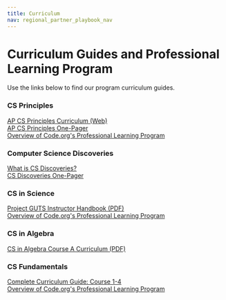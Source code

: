 ```yaml
---
title: Curriculum
nav: regional_partner_playbook_nav
---
```


# Curriculum Guides and Professional Learning Program

Use the links below to find our program curriculum guides.

### CS Principles
[AP CS Principles Curriculum (Web)](/educate/csp#lessons)<br/>
[AP CS Principles One-Pager](https://code.org/files/programs/CSP_1-pager_final.pdf)<br/>
[Overview of Code.org's Professional Learning Program](https://code.org/educate/professional-learning/cs-principles)

### Computer Science Discoveries
[What is CS Discoveries?](/educate/csd)<br/>
[CS Discoveries One-Pager](https://code.org/files/programs/CSD_1-pager_final.pdf)

### CS in Science
[Project GUTS Instructor Handbook (PDF)](https://www.dropbox.com/s/04fp8dh8ycy2e9r/GUTS_CSS_Instruc_Hbook_wCover%2BBlank_2016.pdf?dl=0)<br/>
[Overview of Code.org's Professional Learning Program](https://code.org/educate/professional-learning/cs-in-science)


### CS in Algebra
[CS in Algebra Course A Curriculum (PDF)](https://curriculum.code.org/algebra/courseA.pdf)<br/>

### CS Fundamentals
[Complete Curriculum Guide: Course 1-4](https://code.org/curriculum/docs/k-5/complete_LessStandards.pdf)<br/>
[Overview of Code.org's Professional Learning Program](https://code.org/educate/curriculum/elementary-school#teach)